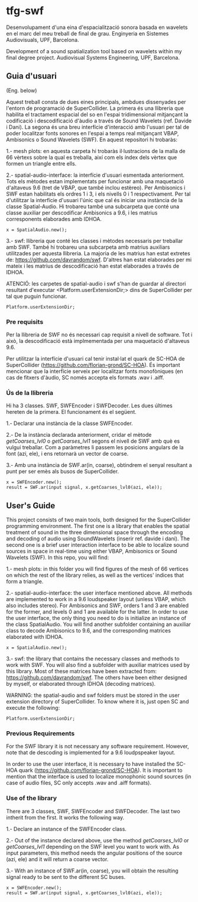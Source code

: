 # tfg-swf

Desenvolupament d'una eina d'espacialització sonora basada en wavelets en el marc del meu treball de final de grau. Enginyeria en Sistemes Audiovisuals, UPF, Barcelona.

Development of a sound spatialization tool based on wavelets within my final degree project. Audiovisual Systems Engineering, UPF, Barcelona.

## Guia d'usuari

(Eng. below)

Aquest treball consta de dues eines principals, ambdues dissenyades per l'entorn de programació de SuperCollider. La primera és una llibreria que habilita el tractament espacial del so en l'espai tridimensional mitjançant la codificació i descodificació d'àudio a través de Sound Wavelets (ref. Davide i Dani). La segona és una breu interfície d'interacció amb l'usuari per tal de poder localitzar fonts sonores en l'espai a temps real mitjançant VBAP, Ambisonics o Sound Wavelets (SWF). En aquest repositori hi trobaràs:

1.- mesh plots: en aquesta carpeta hi trobaràs il·lustracions de la malla de 66 vèrtexs sobre la qual es treballa, així com els índex dels vèrtex que formen un triangle entre ells.

2.- spatial-audio-interface: la interfície d'usuari esmentada anteriorment. Tots els mètodes estan implementats per funcionar amb una maquetació d'altaveus 9.6 (tret de VBAP, que també inclou estèreo). Per Ambisonics i SWF estan habilitats els ordres 1 i 3, i els nivells 0 i 1 respectivament. Per tal d'utilitzar la interfície d'usuari l'únic que cal és iniciar una instància de la classe Spatial-Audio. Hi trobareu també una subcarpeta que conté una classe auxiliar per descodificar Ambisonics a 9.6, i les matrius corresponents elaborades amb IDHOA.

```
x = SpatialAudio.new();
```

3.- swf: llibreria que conté les classes i mètodes necessaris per treballar amb SWF. També hi trobareu una subcarpeta amb matrius auxiliars utilitzades per aquesta llibreria. La majoria de les matrius han estat extretes de: https://github.com/davrandom/swf. D'altres han estat elaborades per mi mateix i les matrius de descodificació han estat elaborades a través de IDHOA.

ATENCIÓ: les carpetes de spatial-audio i swf s'han de guardar al directori resultant d'executar <Platform.userExtensionDir;> dins de SuperCollider per tal que puguin funcionar. 

```
Platform.userExtensionDir;
```

### Pre requisits

Per la llibreria de SWF no és necessari cap requisit a nivell de software. Tot i això, la descodificació està implmementada per una maquetació d'altaveus 9.6.

Per utilitzar la interfície d'usuari cal tenir instal·lat el quark de SC-HOA de SuperCollider (https://github.com/florian-grond/SC-HOA). És important mencionar que la interfície serveix per localitzar fonts monofòniques (en cas de fitxers d'àudio, SC només accepta els formats .wav i .aiff.

### Ús de la llibreria

Hi ha 3 classes. SWF, SWFEncoder i SWFDecoder. Les dues últimes hereten de la primera. El funcionament és el següent.

1.- Declarar una instància de la classe SWFEncoder.

2.- De la instància declarada anteriorment, cridar el mètode _getCoarses_lvl0_ o _getCoarses_lvl1_ segons el nivell de SWF amb què es vulgui treballar. Com a paràmetres li passem les posicions angulars de la font (azi, ele), i ens retornarà un vector de coarse.

3.- Amb una instància de SWF.ar(in, coarse), obtindrem el senyal resultant a punt per ser emès als busos de SuperCollider.

```
x = SWFEncoder.new();
result = SWF.ar(input signal, x.getCoarses_lvl0(azi, ele));
```

## User's Guide

This project consists of two main tools, both designed for the SuperCollider programming environment. The first one is a library that enables the spatial treatment of sound in the three dimensional space through the encoding and decoding of audio using SoundWavelets (inserir ref. davide i dani). The second one is a brief user interaction interface to be able to localize sound sources in space in real-time using either VBAP, Ambisonics or Sound Wavelets (SWF). In this repo, you will find:

1.- mesh plots: in this folder you will find figures of the mesh of 66 vertices on which the rest of the library relies, as well as the vertices' indices that form a triangle.

2.- spatial-audio-interface: the user interface mentioned above. All methods are implemented to work in a 9.6 loudspeaker layout (unless VBAP, which also includes stereo). For Ambisonics and SWF, orders 1 and 3 are enabled for the former, and levels 0 and 1 are available for the latter. In order to use the user interface, the only thing you need to do is initialize an instance of the class SpatialAudio. You will find another subfolder containing an auxiliar class to decode Ambisonics to 9.6, and the corresponding matrices elaborated with IDHOA.

```
x = SpatialAudio.new();
```

3.- swf: the library that contains the necessary classes and methods to work with SWF. You will also find a subfolder with auxiliar matrices used by this library. Most of these matrices have been extracted from:  https://github.com/davrandom/swf. The others have been either designed by myself, or elaborated through IDHOA (decoding matrices).

WARNING: the spatial-audio and swf folders must be stored in the user extension directory of SuperCollider. To know where it is, just open SC and execute the following:

```
Platform.userExtensionDir;
```

### Previous Requirements

For the SWF library it is not necessary any software requirement. However, note that de descoding is implemented for a 9.6 loudpspeaker layout.

In order to use the user interface, it is necessary to have installed the SC-HOA quark (https://github.com/florian-grond/SC-HOA). It is important to mention that the interface is used to localize monophonic sound sources (in case of audio files, SC only accepts .wav and .aiff formats).

### Use of the library

There are 3 classes, SWF, SWFEncoder and SWFDecoder. The last two intherit from the first. It works the following way.

1.- Declare an instance of the SWFEncoder class.

2.- Out of the instance declared above, use the method _getCoarses_lvl0_ or _getCoarses_lvl1_ depending on the SWF level you want to work with. As input parameters, this method needs the angular positions of the source (azi, ele) and it will return a coarse vector.

3.- With an instance of SWF.ar(in, coarse), you will obtain the resulting signal ready to be sent to the different SC buses.

```
x = SWFEncoder.new();
result = SWF.ar(input signal, x.getCoarses_lvl0(azi, ele));
```
